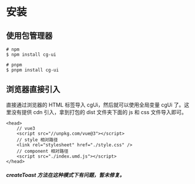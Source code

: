# 安装

###

## 使用包管理器

```
# npm
$ npm install cg-ui

# pnpm
$ pnpm install cg-ui

```

## 浏览器直接引入

直接通过浏览器的 HTML 标签导入 cgUi，然后就可以使用全局变量 cgUi 了。这里没有提供 cdn 引入，拿到打包的 dist 文件夹下面的 js 和 css 文件导入即可。

```
<head>
    // vue3
    <script src="//unpkg.com/vue@3"></script>
    // style 相对路径
    <link rel="stylesheet" href="./style.css" />
    // component 相对路径
    <script src="./index.umd.js"></script>
</head>

```

##### createToast 方法在这种模式下有问题，暂未修复。

